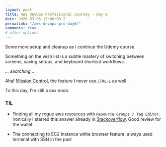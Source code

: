 ```yaml
---
layout: post
title: AWS DevOps Professional Journey - Day 6
date: 2020-03-06 13:00:00 Z
permalink: "/aws-devops-pro-day6/"
comments: true
# other options
---
```


Some more setup and cleanup as I continue the Udemy course. 

Something on the wish list is a subtle mastery of switching between screens, saving setups, and keyboard shortcut workflows.

*... searching...*

Aha! [Mission Control](https://www.makeuseof.com/tag/use-multiple-desktops-mac-os-x/), the feature I never use.`CTRL-L` as well.

To this day, I'm still a osx noob.

### TIL

- Finding all my rogue aws resources with `Resource Groups / Tag Editor`. Ironically I starred this answer already in [Stackoverflow](https://stackoverflow.com/questions/44391817/is-there-a-way-to-list-all-resources-in-aws). Good review for the wallet

- The connecting to EC2 instance withe browser feature; always used terminal with SSH in the past

